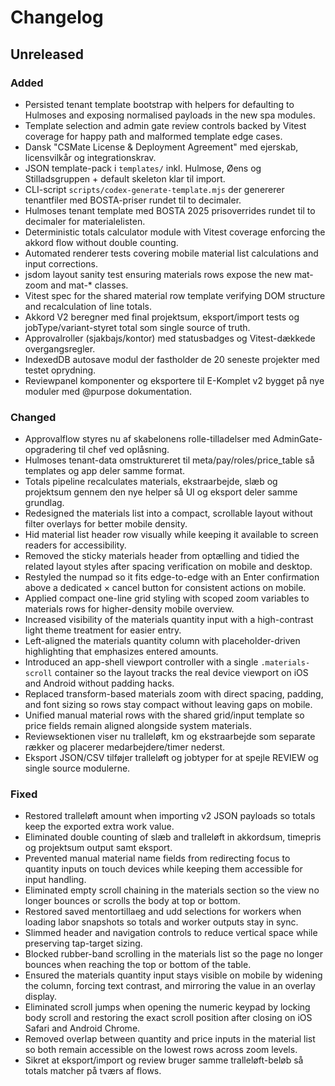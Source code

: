 # Changelog

## Unreleased

### Added
- Persisted tenant template bootstrap with helpers for defaulting to Hulmoses and exposing normalised payloads in the new spa modules.
- Template selection and admin gate review controls backed by Vitest coverage for happy path and malformed template edge cases.
- Dansk "CSMate License & Deployment Agreement" med ejerskab, licensvilkår og integrationskrav.
- JSON template-pack i `templates/` inkl. Hulmose, Øens og Stilladsgruppen + default skeleton klar til import.
- CLI-script `scripts/codex-generate-template.mjs` der genererer tenantfiler med BOSTA-priser rundet til to decimaler.
- Hulmoses tenant template med BOSTA 2025 prisoverrides rundet til to decimaler for materialelisten.
- Deterministic totals calculator module with Vitest coverage enforcing the akkord flow without double counting.
- Automated renderer tests covering mobile material list calculations and input corrections.
- jsdom layout sanity test ensuring materials rows expose the new mat-zoom and mat-* classes.
- Vitest spec for the shared material row template verifying DOM structure and recalculation of line totals.
- Akkord V2 beregner med final projektsum, eksport/import tests og jobType/variant-styret total som single source of truth.
- Approvalroller (sjakbajs/kontor) med statusbadges og Vitest-dækkede overgangsregler.
- IndexedDB autosave modul der fastholder de 20 seneste projekter med testet oprydning.
- Reviewpanel komponenter og eksportere til E-Komplet v2 bygget på nye moduler med @purpose dokumentation.

### Changed
- Approvalflow styres nu af skabelonens rolle-tilladelser med AdminGate-opgradering til chef ved oplåsning.
- Hulmoses tenant-data omstruktureret til meta/pay/roles/price_table så templates og app deler samme format.
- Totals pipeline recalculates materials, ekstraarbejde, slæb og projektsum gennem den nye helper så UI og eksport deler samme grundlag.
- Redesigned the materials list into a compact, scrollable layout without filter overlays for better mobile density.
- Hid material list header row visually while keeping it available to screen readers for accessibility.
- Removed the sticky materials header from optælling and tidied the related layout styles after spacing verification on mobile and desktop.
- Restyled the numpad so it fits edge-to-edge with an Enter confirmation above a dedicated × cancel button for consistent actions on mobile.
- Applied compact one-line grid styling with scoped zoom variables to materials rows for higher-density mobile overview.
- Increased visibility of the materials quantity input with a high-contrast light theme treatment for easier entry.
- Left-aligned the materials quantity column with placeholder-driven highlighting that emphasizes entered amounts.
- Introduced an app-shell viewport controller with a single `.materials-scroll` container so the layout tracks the real device viewport on iOS and Android without padding hacks.
- Replaced transform-based materials zoom with direct spacing, padding, and font sizing so rows stay compact without leaving gaps on mobile.
- Unified manual material rows with the shared grid/input template so price fields remain aligned alongside system materials.
- Reviewsektionen viser nu tralleløft, km og ekstraarbejde som separate rækker og placerer medarbejdere/timer nederst.
- Eksport JSON/CSV tilføjer tralleløft og jobtyper for at spejle REVIEW og single source modulerne.

### Fixed
- Restored tralleløft amount when importing v2 JSON payloads so totals keep the exported extra work value.
- Eliminated double counting of slæb and tralleløft in akkordsum, timepris og projektsum output samt eksport.
- Prevented manual material name fields from redirecting focus to quantity inputs on touch devices while keeping them accessible for input handling.
- Eliminated empty scroll chaining in the materials section so the view no longer bounces or scrolls the body at top or bottom.
- Restored saved mentortillaeg and udd selections for workers when loading labor snapshots so totals and worker outputs stay in sync.
- Slimmed header and navigation controls to reduce vertical space while preserving tap-target sizing.
- Blocked rubber-band scrolling in the materials list so the page no longer bounces when reaching the top or bottom of the table.
- Ensured the materials quantity input stays visible on mobile by widening the column, forcing text contrast, and mirroring the value in an overlay display.
- Eliminated scroll jumps when opening the numeric keypad by locking body scroll and restoring the exact scroll position after closing on iOS Safari and Android Chrome.
- Removed overlap between quantity and price inputs in the material list so both remain accessible on the lowest rows across zoom levels.
- Sikret at eksport/import og review bruger samme tralleløft-beløb så totals matcher på tværs af flows.
